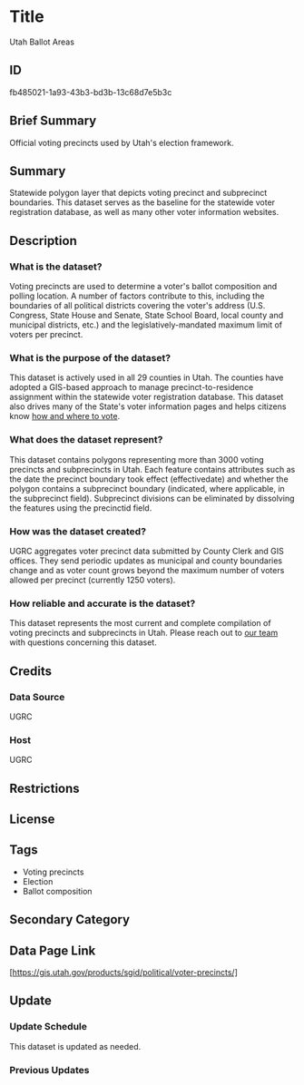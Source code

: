 # Title

Utah Ballot Areas

## ID

fb485021-1a93-43b3-bd3b-13c68d7e5b3c

## Brief Summary

Official voting precincts used by Utah's election framework.

## Summary

Statewide polygon layer that depicts voting precinct and subprecinct boundaries. This dataset serves as the baseline for the statewide voter registration database, as well as many other voter information websites.

## Description

### What is the dataset?

Voting precincts are used to determine a voter's ballot composition and polling location. A number of factors contribute to this, including the boundaries of all political districts covering the voter's address (U.S. Congress, State House and Senate, State School Board, local county and municipal districts, etc.) and the legislatively-mandated maximum limit of voters per precinct.

### What is the purpose of the dataset?

This dataset is actively used in all 29 counties in Utah. The counties have adopted a GIS-based approach to manage precinct-to-residence assignment within the statewide voter registration database. This dataset also drives many of the State's voter information pages and helps citizens know [how and where to vote](https://votesearch.utah.gov/voter-search/search/search-by-address/how-and-where-can-i-vote).

### What does the dataset represent?

This dataset contains polygons representing more than 3000 voting precincts and subprecincts in Utah. Each feature contains attributes such as the date the precinct boundary took effect (effectivedate) and whether the polygon contains a subprecinct boundary (indicated, where applicable, in the subprecinct field). Subprecinct divisions can be eliminated by dissolving the features using the precinctid field.

### How was the dataset created?

UGRC aggregates voter precinct data submitted by County Clerk and GIS offices. They send periodic updates as municipal and county boundaries change and as voter count grows beyond the maximum number of voters allowed per precinct (currently 1250 voters).

### How reliable and accurate is the dataset?

This dataset represents the most current and complete compilation of voting precincts and subprecincts in Utah. Please reach out to [our team](https://gis.utah.gov/contact/) with questions concerning this dataset.

## Credits

### Data Source

UGRC

### Host

UGRC

## Restrictions

## License

## Tags

- Voting precincts
- Election
- Ballot composition

## Secondary Category

## Data Page Link

[https://gis.utah.gov/products/sgid/political/voter-precincts/]

## Update

### Update Schedule

This dataset is updated as needed.

### Previous Updates
